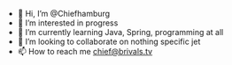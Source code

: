 - 👋 Hi, I’m @Chiefhamburg
- 👀 I’m interested in progress
- 🌱 I’m currently learning Java, Spring, programming at all
- 💞️ I’m looking to collaborate on nothing specific jet
- 📫 How to reach me chief@brivals.tv

<!---
pinkpantherc/pinkpantherc is a ✨ special ✨ repository because its `README.md` (this file) appears on your GitHub profile.
You can click the Preview link to take a look at your changes.
--->

